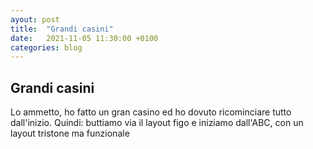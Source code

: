 ```yaml
---
ayout: post
title:  "Grandi casini"
date:   2021-11-05 11:30:00 +0100
categories: blog
---
```


## Grandi casini

Lo ammetto, ho fatto un gran casino ed ho dovuto ricominciare tutto dall'inizio.
Quindi: buttiamo via il layout figo e iniziamo dall'ABC, con un layout tristone ma funzionale
